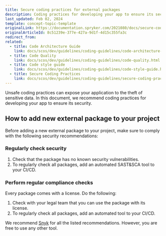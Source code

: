 ```yaml
---
title: Secure coding practices for external packages
description: Coding practices for developing your app to ensure its security.
last_updated: Feb 02, 2024
template: concept-topic-template
originalLink: https://documentation.spryker.com/2021080/docs/secure-coding-practices
originalArticleId: 8c51239e-377e-427a-9d1f-4d15c355fa3c
redirect_from:
related:
  - title: Code Architecture Guide
    link: docs/scos/dev/guidelines/coding-guidelines/code-architecture-guide.html
  - title: Code Quality
    link: docs/scos/dev/guidelines/coding-guidelines/code-quality.html
  - title: Code style guide
    link: docs/scos/dev/guidelines/coding-guidelines/code-style-guide.html
  - title: Secure Coding Practices
    link: docs/scos/dev/guidelines/coding-guidelines/secure-coding-practices.html
---
```

Unsafe coding practices can expose your application to the theft of sensitive data. In this document, we recommend coding practices for developing your app to ensure its security.

## How to add new external package to your project

Before adding a new external package to your project, make sure to comply with the following security recommendations:

### Regularly check security

1. Check that the package has no known security vulnerabilities. 
2. To regularly check all packages, add an automated SAST&SCA tool to your CI/CD.

### Perform regular compliance checks

Every package comes with a license. Do the following:
1. Check with your legal team that you can use the package with its license.
2. To regularly check all packages, add an automated tool to your CI/CD.

We recommend [Snyk](https://snyk.io/) for all the listed recommendations. However, you are free to use any other tool. 